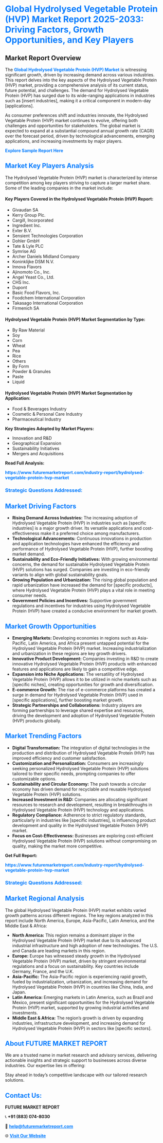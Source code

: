 <h1 style="color: #007BFF;">Global Hydrolysed Vegetable Protein (HVP) Market Report 2025-2033: Driving Factors, Growth Opportunities, and Key Players</h1>

<section id="overview">
<h2>Market Report Overview</h2>
<p>The <a href="https://www.futuremarketreport.com/industry-report/hydrolysed-vegetable-protein-hvp-market" style="color: #007BFF; text-decoration: none;"><strong>Global Hydrolysed Vegetable Protein (HVP) Market</strong></a> is witnessing significant growth, driven by increasing demand across various industries. This report delves into the key aspects of the Hydrolysed Vegetable Protein (HVP) market, providing a comprehensive analysis of its current status, future potential, and challenges. The demand for Hydrolysed Vegetable Protein (HVP) has surged due to its wide-ranging applications in industries such as [insert industries], making it a critical component in modern-day [applications].</p>
<p>As consumer preferences shift and industries innovate, the Hydrolysed Vegetable Protein (HVP) market continues to evolve, offering both challenges and opportunities for stakeholders. The global market is expected to expand at a substantial compound annual growth rate (CAGR) over the forecast period, driven by technological advancements, emerging applications, and increasing investments by major players.</p>
</section>

<section id="overview">
<p><a href="https://www.futuremarketreport.com/request-sample/reportId=101918" style="color: #007BFF; text-decoration: none;"><strong>Explore Sample Report Here</strong></a></p>
</section>

<section id="key-players">
<h2 style="color: #007BFF;">Market Key Players Analysis</h2>
<p>The Hydrolysed Vegetable Protein (HVP) market is characterized by intense competition among key players striving to capture a larger market share. Some of the leading companies in the market include:</p>
<h4>Key Players Covered in the Hydrolysed Vegetable Protein (HVP) Report:</h4>
<ul><li>Givaudan SA</li><li>Kerry Group Plc.</li><li>Cargill, Incorporated</li><li>Ingredient Inc.</li><li>Exter B.V.</li><li>Sensient Technologies Corporation</li><li>Dohler GmbH</li><li>Tate &amp; Lyle PLC</li><li>Symrise AG</li><li>Archer Daniels Midland Company</li><li>Koninklijke DSM N.V.</li><li>Innova Flavors</li><li>Ajinomoto Co., Inc.</li><li>Angel Yeast Co., Ltd.</li><li>CHS Inc.</li><li>Dupont</li><li>Basic Food Flavors, Inc.</li><li>Foodchem International Corporation</li><li>Takasago International Corporation</li><li>Firmenich SA</li></ul>
<h4>Hydrolysed Vegetable Protein (HVP) Market Segmentation by Type:</h4>
<ul><li>By Raw Material</li><li>Soy</li><li>Corn</li><li>Wheat</li><li>Pea</li><li>Rice</li><li>Others</li><li>By Form</li><li>Powder &amp; Granules</li><li>Paste</li><li>Liquid</li></ul>

<h4>Hydrolysed Vegetable Protein (HVP) Market Segmentation by Application:</h4>
<ul><li>Food &amp; Beverages Industry</li><li>Cosmetic &amp; Personal Care Industry</li><li>Pharmaceutical Industry</li></ul>
<p><strong>Key Strategies Adopted by Market Players:</strong></p>
<ul>
<li>Innovation and R&D</li>
<li>Geographical Expansion</li>
<li>Sustainability Initiatives</li>
<li>Mergers and Acquisitions</li>
</ul>
</section>

<section>
<p><strong>Read Full Analysis: </strong></p><a href="https://www.futuremarketreport.com/industry-report/hydrolysed-vegetable-protein-hvp-market" style="color: #007BFF; text-decoration: none;"><strong>https://www.futuremarketreport.com/industry-report/hydrolysed-vegetable-protein-hvp-market</strong></a>
<h3 style="color: #007BFF;">Strategic Questions Addressed:</h3>
</section>

<section id="driving-factors">
<h2 style="color: #007BFF;">Market Driving Factors</h2>
<ul>
<li><strong>Rising Demand Across Industries:</strong> The increasing adoption of Hydrolysed Vegetable Protein (HVP) in industries such as [specific industries] is a major growth driver. Its versatile applications and cost-effectiveness make it a preferred choice among manufacturers.</li>
<li><strong>Technological Advancements:</strong> Continuous innovations in production and application technologies have enhanced the efficiency and performance of Hydrolysed Vegetable Protein (HVP), further boosting market demand.</li>
<li><strong>Sustainability and Eco-Friendly Initiatives:</strong> With growing environmental concerns, the demand for sustainable Hydrolysed Vegetable Protein (HVP) solutions has surged. Companies are investing in eco-friendly variants to align with global sustainability goals.</li>
<li><strong>Growing Population and Urbanization:</strong> The rising global population and rapid urbanization have increased the demand for [specific products], where Hydrolysed Vegetable Protein (HVP) plays a vital role in meeting consumer needs.</li>
<li><strong>Government Policies and Incentives:</strong> Supportive government regulations and incentives for industries using Hydrolysed Vegetable Protein (HVP) have created a conducive environment for market growth.</li>
</ul>
</section>

<section id="growth-opportunities">
<h2 style="color: #007BFF;">Market Growth Opportunities</h2>
<ul>
<li><strong>Emerging Markets:</strong> Developing economies in regions such as Asia-Pacific, Latin America, and Africa present untapped potential for the Hydrolysed Vegetable Protein (HVP) market. Increasing industrialization and urbanization in these regions are key growth drivers.</li>
<li><strong>Innovative Product Development:</strong> Companies investing in R&D to create innovative Hydrolysed Vegetable Protein (HVP) products with enhanced features and applications are likely to gain a competitive edge.</li>
<li><strong>Expansion into Niche Applications:</strong> The versatility of Hydrolysed Vegetable Protein (HVP) allows it to be utilized in niche markets such as [specific niches], creating opportunities for growth and diversification.</li>
<li><strong>E-commerce Growth:</strong> The rise of e-commerce platforms has created a surge in demand for Hydrolysed Vegetable Protein (HVP) used in [specific applications], further boosting market growth.</li>
<li><strong>Strategic Partnerships and Collaborations:</strong> Industry players are forming partnerships to leverage shared expertise and resources, driving the development and adoption of Hydrolysed Vegetable Protein (HVP) products globally.</li>
</ul>
</section>

<section id="trending-factors">
<h2 style="color: #007BFF;">Market Trending Factors</h2>
<ul>
<li><strong>Digital Transformation:</strong> The integration of digital technologies in the production and distribution of Hydrolysed Vegetable Protein (HVP) has improved efficiency and customer satisfaction.</li>
<li><strong>Customization and Personalization:</strong> Consumers are increasingly seeking personalized Hydrolysed Vegetable Protein (HVP) solutions tailored to their specific needs, prompting companies to offer customizable options.</li>
<li><strong>Sustainability and Circular Economy:</strong> The push towards a circular economy has driven demand for recyclable and reusable Hydrolysed Vegetable Protein (HVP) solutions.</li>
<li><strong>Increased Investment in R&D:</strong> Companies are allocating significant resources to research and development, resulting in breakthroughs in Hydrolysed Vegetable Protein (HVP) technology and applications.</li>
<li><strong>Regulatory Compliance:</strong> Adherence to strict regulatory standards, particularly in industries like [specific industries], is influencing product development and quality in the Hydrolysed Vegetable Protein (HVP) market.</li>
<li><strong>Focus on Cost-Effectiveness:</strong> Businesses are exploring cost-efficient Hydrolysed Vegetable Protein (HVP) solutions without compromising on quality, making the market more competitive.</li>
</ul>
</section>

<section>
<p><strong>Get Full Report: </strong></p><a href="https://www.futuremarketreport.com/industry-report/hydrolysed-vegetable-protein-hvp-market" style="color: #007BFF; text-decoration: none;"><strong>https://www.futuremarketreport.com/industry-report/hydrolysed-vegetable-protein-hvp-market</strong></a>
<h3 style="color: #007BFF;">Strategic Questions Addressed:</h3>
</section>


<section id="regional-analysis">
<h2 style="color: #007BFF;">Market Regional Analysis</h2>
<p>The global Hydrolysed Vegetable Protein (HVP) market exhibits varied growth patterns across different regions. The key regions analyzed in this report include North America, Europe, Asia-Pacific, Latin America, and the Middle East & Africa:</p>
<ul>
<li><strong>North America:</strong> This region remains a dominant player in the Hydrolysed Vegetable Protein (HVP) market due to its advanced industrial infrastructure and high adoption of new technologies. The U.S. and Canada are leading markets in this region.</li>
<li><strong>Europe:</strong> Europe has witnessed steady growth in the Hydrolysed Vegetable Protein (HVP) market, driven by stringent environmental regulations and a focus on sustainability. Key countries include Germany, France, and the U.K.</li>
<li><strong>Asia-Pacific:</strong> The Asia-Pacific region is experiencing rapid growth, fueled by industrialization, urbanization, and increasing demand for Hydrolysed Vegetable Protein (HVP) in countries like China, India, and Japan.</li>
<li><strong>Latin America:</strong> Emerging markets in Latin America, such as Brazil and Mexico, present significant opportunities for the Hydrolysed Vegetable Protein (HVP) market, supported by growing industrial activities and investments.</li>
<li><strong>Middle East & Africa:</strong> The region’s growth is driven by expanding industries, infrastructure development, and increasing demand for Hydrolysed Vegetable Protein (HVP) in sectors like [specific sectors].</li>
</ul>
</section>

<footer>
<h2 style="color: #007BFF;">About FUTURE MARKET REPORT</h2>
<p>We are a trusted name in market research and advisory services, delivering actionable insights and strategic support to businesses across diverse industries. Our expertise lies in offering:</p>

<p>Stay ahead in today’s competitive landscape with our tailored research solutions.</p>

<h2 style="color: #007BFF;">Contact Us:</h2>
<p><strong>FUTURE MARKET REPORT</strong></p>
<p>📞 <strong>+91 (883) 074-8030</strong></p>
<p>📧 <strong><a href="mailto:help@futuremarketreport.com" style="color: #007BFF;">help@futuremarketreport.com</a></strong></p>
<p>🌐 <strong><a href="https://www.futuremarketreport.com/" style="color: #007BFF;">Visit Our Website</a></strong></p>
</footer>
